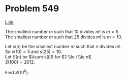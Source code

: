 # Problem 549

[Link](https://projecteuler.net/problem=549)

The smallest number $m$ such that $10$ divides $m!$ is $m=5$.  
The smallest number $m$ such that $25$ divides $m!$ is $m=10$.  

Let $s(n)$ be the smallest number $m$ such that $n$ divides $m!$.  
So $s(10)=5$ and $s(25)=10$.  
Let $S(n)$ be $\\sum s(i)$ for $2 \\le i \\le n$.  
$S(100)=2012$. 

Find $S(10^8)$.
